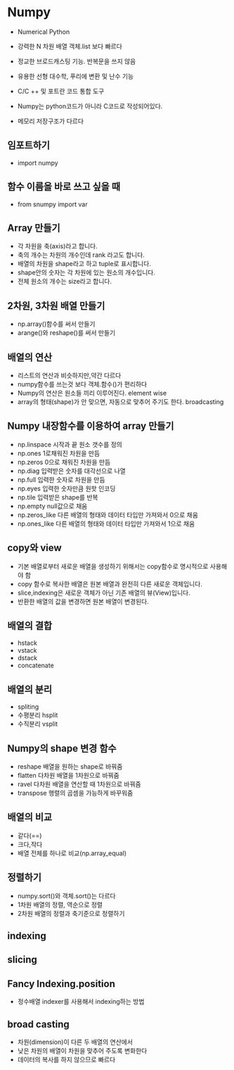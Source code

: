 # Numpy

- Numerical Python
- 강력한 N 차원 배열 객체.list 보다 빠르다
- 정교한 브로드캐스팅 기능. 반복문을 쓰지 않음
- 유용한 선형 대수학, 푸리에 변환 및 난수 기능
- C/C ++ 및 포트란 코드 통합 도구

- Numpy는 python코드가 아니라 C코드로 작성되어있다.
- 메모리 저장구조가 다르다

## 임포트하기

- import numpy

## 함수 이름을 바로 쓰고 싶을 때

- from snumpy import var

## Array 만들기

- 각 차원을 축(axis)라고 합니다.
- 축의 개수는 차원의 개수인데 rank 라고도 합니다.
- 배열의 차원을 shape라고 하고 tuple로 표시합니다.
- shape안의 숫자는 각 차원에 있는 원소의 개수입니다.
- 전체 원소의 개수는 size라고 합니다.

## 2차원, 3차원 배열 만들기

- np.array()함수를 써서 만들기
- arange()와 reshape()를 써서 만들기

## 배열의 연산
- 리스트의 연산과 비슷하지만,약간 다르다
- numpy함수를 쓰는것 보다 객체.함수()가 편리하다
- Numpy의 연산은 원소들 끼리 이루어진다. element wise
- array의 형태(shape)가 안 맞으면, 자동으로 맞추어 주기도 한다. broadcasting

## Numpy 내장함수를 이용하여 array 만들기

- np.linspace 시작과 끝 원소 갯수를 정의
- np.ones 1로채워진 차원을 만듬
- np.zeros 0으로 채워진 차원을 만듬
- np.diag 입력받은 숫자를 대각선으로 나열
- np.full 입력한 숫자로 차원을 만듬
- np.eyes 입력한 숫자만큼 원핫 인코딩
- np.tile 입력받은 shape를 반복
- np.empty null값으로 채움
- np.zeros_like 다른 배열의 형태와 데이터 타입만 가져와서 0으로 채움 
- np.ones_like 다른 배열의 형태와 데이터 타입만 가져와서 1으로 채움

## copy와 view
- 기본 배열로부터 새로운 배열을 생성하기 위해서는 copy함수로 명시적으로 사용해야 함
- copy 함수로 복사한 배열은 원본 배열과 완전히 다른 새로운 객체입니다.
- slice,indexing은 새로운 객체가 아닌 기존 배열의 뷰(View)입니다.
- 반환한 배열의 값을 변경하면 원본 배열이 변경된다.

## 배열의 결합

- hstack
- vstack
- dstack
- concatenate

## 배열의 분리
- spliting
- 수평분리 hsplit
- 수직분리 vsplit

## Numpy의 shape 변경 함수

- reshape 배열을 원하는 shape로 바꿔줌
- flatten 다차원 배열을 1차원으로 바꿔줌
- ravel 다차원 배열을 연산할 때 1차원으로 바꿔줌
- transpose 행렬의 곱셈을 가능하게 바꾸워줌

## 배열의 비교
- 같다(==)
- 크다,작다
- 배열 전체를 하나로 비교(np.array_equal)

## 정렬하기
- numpy.sort()와 객체.sort()는 다르다
- 1차원 배열의 정렬, 역순으로 정렬
- 2차원 배열의 정렬과 축기준으로 정렬하기

## indexing

## slicing

## Fancy Indexing.position

- 정수배열 indexer를 사용해서 indexing하는 방법

## broad casting
- 차원(dimension)이 다른 두 배열의 연산에서
- 낮은 차원의 배열이 차원을 맞추어 주도록 변화한다
- 데이터의 복사를 하지 않으므로 빠르다
